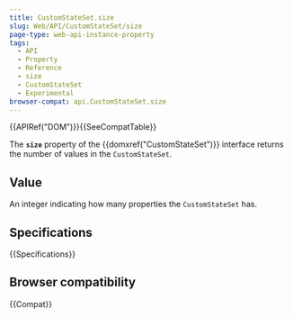 ```yaml
---
title: CustomStateSet.size
slug: Web/API/CustomStateSet/size
page-type: web-api-instance-property
tags:
  - API
  - Property
  - Reference
  - size
  - CustomStateSet
  - Experimental
browser-compat: api.CustomStateSet.size
---
```

{{APIRef("DOM")}}{{SeeCompatTable}}

The **`size`** property of the {{domxref("CustomStateSet")}} interface returns the number of values in the `CustomStateSet`.

## Value

An integer indicating how many properties the `CustomStateSet` has.

## Specifications

{{Specifications}}

## Browser compatibility

{{Compat}}
